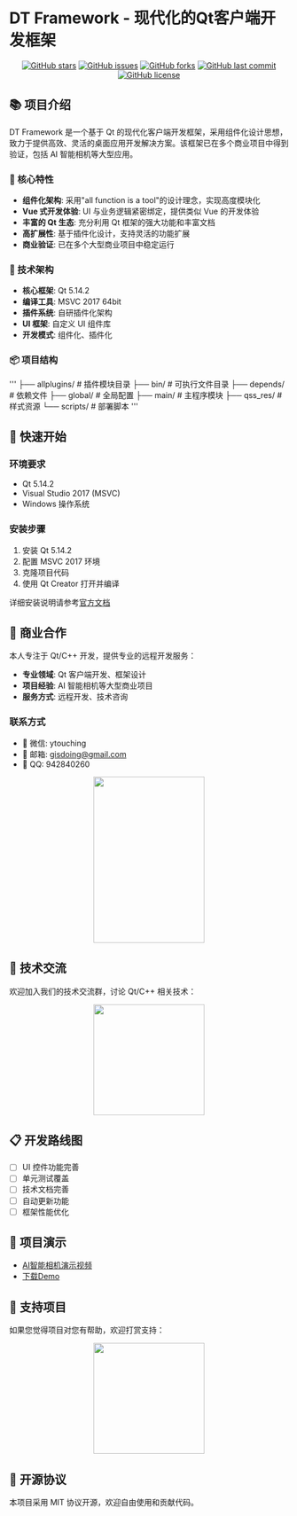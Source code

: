 # DT Framework - 现代化的Qt客户端开发框架

<div align="center">

[![GitHub stars](https://img.shields.io/github/stars/huifeng-kooboo/DT.svg?colorA=orange&colorB=orange&logo=github)](https://github.com/huifeng-kooboo/DT/stargazers)
[![GitHub issues](https://img.shields.io/github/issues/huifeng-kooboo/DT.svg)](https://github.com/huifeng-kooboo/DT/issues)
[![GitHub forks](https://img.shields.io/github/forks/huifeng-kooboo/DT.svg)](https://github.com/huifeng-kooboo/DT/forks)
[![GitHub last commit](https://img.shields.io/github/last-commit/huifeng-kooboo/DT.svg)](https://github.com/huifeng-kooboo/DT/)
[![GitHub license](https://img.shields.io/github/license/huifeng-kooboo/DT.svg)](https://github.com/huifeng-kooboo/DT/blob/master/LICENSE)

</div>

## 📚 项目介绍

DT Framework 是一个基于 Qt 的现代化客户端开发框架，采用组件化设计思想，致力于提供高效、灵活的桌面应用开发解决方案。该框架已在多个商业项目中得到验证，包括 AI 智能相机等大型应用。

### 🌟 核心特性

- **组件化架构**: 采用"all function is a tool"的设计理念，实现高度模块化
- **Vue 式开发体验**: UI 与业务逻辑紧密绑定，提供类似 Vue 的开发体验
- **丰富的 Qt 生态**: 充分利用 Qt 框架的强大功能和丰富文档
- **高扩展性**: 基于插件化设计，支持灵活的功能扩展
- **商业验证**: 已在多个大型商业项目中稳定运行

### 🔨 技术架构

- **核心框架**: Qt 5.14.2
- **编译工具**: MSVC 2017 64bit
- **插件系统**: 自研插件化架构
- **UI 框架**: 自定义 UI 组件库
- **开发模式**: 组件化、插件化

### 📦 项目结构

'''
├── allplugins/    # 插件模块目录
├── bin/           # 可执行文件目录
├── depends/       # 依赖文件
├── global/        # 全局配置
├── main/          # 主程序模块
├── qss_res/       # 样式资源
└── scripts/       # 部署脚本
'''

## 🚀 快速开始

### 环境要求

- Qt 5.14.2
- Visual Studio 2017 (MSVC)
- Windows 操作系统

### 安装步骤

1. 安装 Qt 5.14.2
2. 配置 MSVC 2017 环境
3. 克隆项目代码
4. 使用 Qt Creator 打开并编译

详细安装说明请参考[官方文档](https://www.notion.so/DT-Framework-7496c923274d4deaace5d22f4ad69080?pvs=4)

## 💼 商业合作

本人专注于 Qt/C++ 开发，提供专业的远程开发服务：

- **专业领域**: Qt 客户端开发、框架设计
- **项目经验**: AI 智能相机等大型商业项目
- **服务方式**: 远程开发、技术咨询

### 联系方式

- 💬 微信: ytouching
- 📧 邮箱: gisdoing@gmail.com
- 🔗 QQ: 942840260

<div align="center">
<img src="https://ytouch-1258011219.cos.ap-nanjing.myqcloud.com/person_wechat_own.jpg" width="200" height="300" />
</div>

## 🤝 技术交流

欢迎加入我们的技术交流群，讨论 Qt/C++ 相关技术：

<div align="center">
<img src="https://ytouch-1258011219.cos.ap-nanjing.myqcloud.com/wechat_group_dt.jpg" width="200" />
</div>

## 📋 开发路线图

- [ ] UI 控件功能完善
- [ ] 单元测试覆盖
- [ ] 技术文档完善
- [ ] 自动更新功能
- [ ] 框架性能优化

## 🎯 项目演示

- [AI智能相机演示视频](https://ytouch-1258011219.cos.ap-nanjing.myqcloud.com/preview_cu.mp4)
- [下载Demo](https://ytouch-1258011219.cos.ap-nanjing.myqcloud.com/DTDemo.zip)

## 💖 支持项目

如果您觉得项目对您有帮助，欢迎打赏支持：

<div align="center">
<img src="https://ytouch-1258011219.cos.ap-nanjing.myqcloud.com/wechat_shoukuan.jpg" width="200" />
</div>

## 📄 开源协议

本项目采用 MIT 协议开源，欢迎自由使用和贡献代码。

